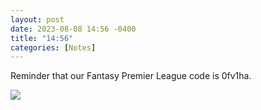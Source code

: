 ```yaml
---
layout: post
date: 2023-08-08 14:56 -0400
title: "14:56"
categories: [Notes]
---
```


Reminder that our Fantasy Premier League code is 0fv1ha. 

![](https://i.imgur.com/5jAnrE9.jpg)